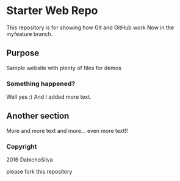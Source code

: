 # Starter Web Repo

This repository is for showing how Git and GitHub work
Now in the myfeature branch.

## Purpose

Sample website with plenty of files for demos

### Something happened?

Well yes :)
And I added more text.


## Another section

More and more text
and more...
even more text!!

### Copyright
2016 DabichoSilva

please fork this repository
